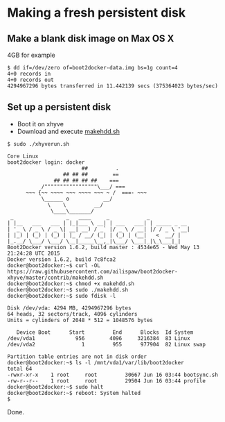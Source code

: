 # Making a fresh persistent disk

## Make a blank disk image on Max OS X

4GB for example

```
$ dd if=/dev/zero of=boot2docker-data.img bs=1g count=4
4+0 records in
4+0 records out
4294967296 bytes transferred in 11.442139 secs (375364023 bytes/sec)
```

## Set up a persistent disk

- Boot it on xhyve
- Download and execute [makehdd.sh](https://github.com/ailispaw/boot2docker-xhyve/blob/master/contrib/makehdd.sh)

```
$ sudo ./xhyverun.sh

Core Linux
boot2docker login: docker
                        ##         .
                  ## ## ##        ==
               ## ## ## ## ##    ===
           /"""""""""""""""""\___/ ===
      ~~~ {~~ ~~~~ ~~~ ~~~~ ~~~ ~ /  ===- ~~~
           \______ o           __/
             \    \         __/
              \____\_______/
 _                 _   ____     _            _
| |__   ___   ___ | |_|___ \ __| | ___   ___| | _____ _ __
| '_ \ / _ \ / _ \| __| __) / _` |/ _ \ / __| |/ / _ \ '__|
| |_) | (_) | (_) | |_ / __/ (_| | (_) | (__|   <  __/ |
|_.__/ \___/ \___/ \__|_____\__,_|\___/ \___|_|\_\___|_|
Boot2Docker version 1.6.2, build master : 4534e65 - Wed May 13 21:24:28 UTC 2015
Docker version 1.6.2, build 7c8fca2
docker@boot2docker:~$ curl -OL https://raw.githubusercontent.com/ailispaw/boot2docker-xhyve/master/contrib/makehdd.sh
docker@boot2docker:~$ chmod +x makehdd.sh
docker@boot2docker:~$ sudo ./makehdd.sh
docker@boot2docker:~$ sudo fdisk -l

Disk /dev/vda: 4294 MB, 4294967296 bytes
64 heads, 32 sectors/track, 4096 cylinders
Units = cylinders of 2048 * 512 = 1048576 bytes

   Device Boot      Start         End      Blocks  Id System
/dev/vda1             956        4096     3216384  83 Linux
/dev/vda2               1         955      977904  82 Linux swap

Partition table entries are not in disk order
docker@boot2docker:~$ ls -l /mnt/vda1/var/lib/boot2docker
total 64
-rwxr-xr-x    1 root     root         30667 Jun 16 03:44 bootsync.sh
-rw-r--r--    1 root     root         29504 Jun 16 03:44 profile
docker@boot2docker:~$ sudo halt
docker@boot2docker:~$ reboot: System halted
$ 
```

Done.
